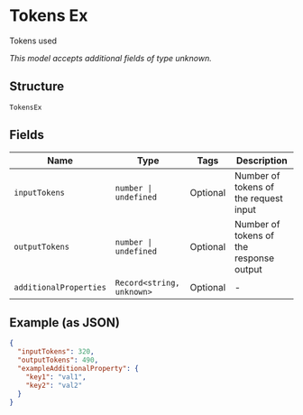 
# Tokens Ex

Tokens used

*This model accepts additional fields of type unknown.*

## Structure

`TokensEx`

## Fields

| Name | Type | Tags | Description |
|  --- | --- | --- | --- |
| `inputTokens` | `number \| undefined` | Optional | Number of tokens of the request input |
| `outputTokens` | `number \| undefined` | Optional | Number of tokens of the response output |
| `additionalProperties` | `Record<string, unknown>` | Optional | - |

## Example (as JSON)

```json
{
  "inputTokens": 320,
  "outputTokens": 490,
  "exampleAdditionalProperty": {
    "key1": "val1",
    "key2": "val2"
  }
}
```

